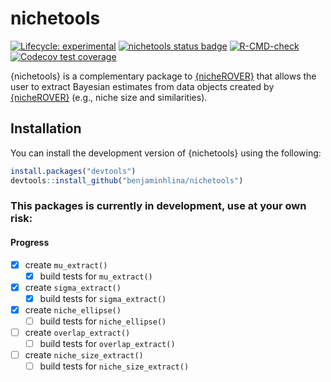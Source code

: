 
# nichetools

<!-- badges: start -->
[![Lifecycle: experimental](https://img.shields.io/badge/lifecycle-experimental-orange.svg)](https://lifecycle.r-lib.org/articles/stages.html#experimental)
[![nichetools status badge](https://benjaminhlina.r-universe.dev/badges/nichetools)](https://benjaminhlina.r-universe.dev/nichetools)
[![R-CMD-check](https://github.com/benjaminhlina/nichetool/actions/workflows/R-CMD-check.yaml/badge.svg)](https://github.com/benjaminhlina/nichetool/actions/workflows/R-CMD-check.yaml)
[![Codecov test coverage](https://codecov.io/gh/benjaminhlina/nichetools/graph/badge.svg?token=mk3RjaD0hb)](https://codecov.io/gh/benjaminhlina/nichetools)
<!-- badges: end -->

{nichetools} is a complementary package to [{nicheROVER}](https://cran.r-project.org/web/packages/nicheROVER/index.html) that allows the user to extract Bayesian estimates from data objects created by [{nicheROVER}](https://cran.r-project.org/web/packages/nicheROVER/index.html) (e.g., niche size and similarities).

## Installation

You can install the development version of {nichetools} using the following:
``` r
install.packages("devtools")
devtools::install_github("benjaminhlina/nichetools")
```


### This packages is currently in development, use at your own risk: 

#### Progress
-   [X] create `mu_extract()`
    -   [X] build tests for `mu_extract()`
-   [X] create `sigma_extract()`
    -   [X] build tests for `sigma_extract()`
-   [X] create `niche_ellipse()`
    -   [ ] build tests for `niche_ellipse()`
-   [ ] create `overlap_extract()`
    -   [ ] build tests for `overlap_extract()`
-   [ ] create `niche_size_extract()` 
    -   [ ] build tests for `niche_size_extract()` 
